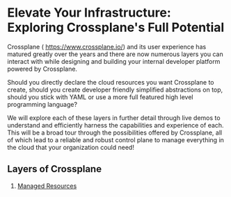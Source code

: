 # Elevate Your Infrastructure: Exploring Crossplane's Full Potential

 Crossplane ( https://www.crossplane.io/) and its user experience has matured
 greatly over the years and there are now numerous layers you can interact with
 while designing and building your internal developer platform powered by
 Crossplane.
 
 Should you directly declare the cloud resources you want Crossplane
 to create, should you create developer friendly simplified abstractions on top,
 should you stick with YAML or use a more full featured high level programming
 language?
 
 We will explore each of these layers in further detail through live
 demos to understand and efficiently harness the capabilities and experience of
 each. This will be a broad tour through the possibilities offered by
 Crossplane, all of which lead to a reliable and robust control plane to manage
 everything in the cloud that your organization could need!

 ## Layers of Crossplane

 1. [Managed Resources](./managed-resources/)